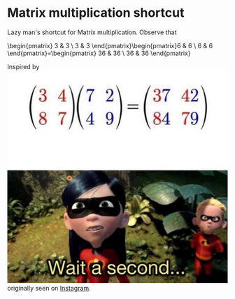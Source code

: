 # Matrix multiplication shortcut
Lazy man's shortcut for Matrix multiplication. Observe that 

\begin{pmatrix} 3 & 3  \\ 3 & 3 \end{pmatrix}\begin{pmatrix}6 & 6 \\ 6 & 6 \end{pmatrix}=\begin{pmatrix} 36 & 36 \\ 36 & 36 \end{pmatrix}



Inspired by ![image](meme_idea.jpg) originally seen on [Instagram](https://www.instagram.com/p/CGU-zwnjE6r/).
